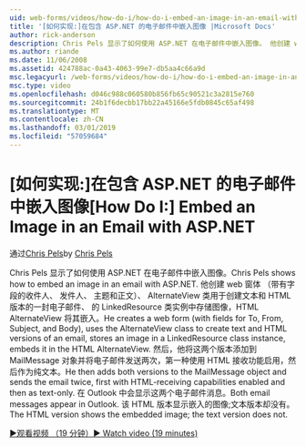 ```yaml
---
uid: web-forms/videos/how-do-i/how-do-i-embed-an-image-in-an-email-with-aspnet
title: '[如何实现:]在包含 ASP.NET 的电子邮件中嵌入图像 |Microsoft Docs'
author: rick-anderson
description: Chris Pels 显示了如何使用 ASP.NET 在电子邮件中嵌入图像。 他创建 web 窗体 （带有字段的收件人、 发件人、 主题和正文），然后使用 AlternateView...
ms.author: riande
ms.date: 11/06/2008
ms.assetid: 424788ac-0a43-4063-99e7-db5aa4c66a9d
msc.legacyurl: /web-forms/videos/how-do-i/how-do-i-embed-an-image-in-an-email-with-aspnet
msc.type: video
ms.openlocfilehash: d046c988c060580b856fb65c90521c3a2815e760
ms.sourcegitcommit: 24b1f6decbb17bb22a45166e5fdb0845c65af498
ms.translationtype: MT
ms.contentlocale: zh-CN
ms.lasthandoff: 03/01/2019
ms.locfileid: "57059684"
---
```

<a name="how-do-i-embed-an-image-in-an-email-with-aspnet"></a><span data-ttu-id="4224f-104">[如何实现:]在包含 ASP.NET 的电子邮件中嵌入图像</span><span class="sxs-lookup"><span data-stu-id="4224f-104">[How Do I:] Embed an Image in an Email with ASP.NET</span></span>
====================
<span data-ttu-id="4224f-105">通过[Chris Pels](https://twitter.com/chrispels)</span><span class="sxs-lookup"><span data-stu-id="4224f-105">by [Chris Pels](https://twitter.com/chrispels)</span></span>

<span data-ttu-id="4224f-106">Chris Pels 显示了如何使用 ASP.NET 在电子邮件中嵌入图像。</span><span class="sxs-lookup"><span data-stu-id="4224f-106">Chris Pels shows how to embed an image in an email with ASP.NET.</span></span> <span data-ttu-id="4224f-107">他创建 web 窗体 （带有字段的收件人、 发件人、 主题和正文）、 AlternateView 类用于创建文本和 HTML 版本的一封电子邮件、 的 LinkedResource 类实例中存储图像，HTML AlternateView 将其嵌入。</span><span class="sxs-lookup"><span data-stu-id="4224f-107">He creates a web form (with fields for To, From, Subject, and Body), uses the AlternateView class to create text and HTML versions of an email, stores an image in a LinkedResource class instance, embeds it in the HTML AlternateView.</span></span> <span data-ttu-id="4224f-108">然后，他将这两个版本添加到 MailMessage 对象并将电子邮件发送两次，第一种使用 HTML 接收功能启用，然后作为纯文本。</span><span class="sxs-lookup"><span data-stu-id="4224f-108">He then adds both versions to the MailMessage object and sends the email twice, first with HTML-receiving capabilities enabled and then as text-only.</span></span> <span data-ttu-id="4224f-109">在 Outlook 中会显示这两个电子邮件消息。</span><span class="sxs-lookup"><span data-stu-id="4224f-109">Both email messages appear in Outlook.</span></span> <span data-ttu-id="4224f-110">该 HTML 版本显示嵌入的图像;文本版本却没有。</span><span class="sxs-lookup"><span data-stu-id="4224f-110">The HTML version shows the embedded image; the text version does not.</span></span>

[<span data-ttu-id="4224f-111">&#9654;观看视频 （19 分钟）</span><span class="sxs-lookup"><span data-stu-id="4224f-111">&#9654; Watch video (19 minutes)</span></span>](https://channel9.msdn.com/Blogs/ASP-NET-Site-Videos/how-do-i-embed-an-image-in-an-email-with-aspnet)
